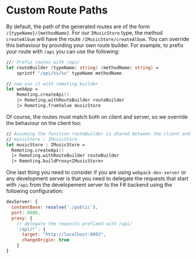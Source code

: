 # Custom Route Paths 

By default, the path of the generated routes are of the form `/{typeName}/{methodName}`. For our `IMusicStore` type, the method `createAlbum` will have the route `/IMusicStore/createAlbum`. You can override this behaviour by providing your own route builder. For example, to prefix your route with `/api` you can use the following:

```fsharp
/// Prefix routes with /api/
let routeBuilder (typeName: string) (methodName: string) = 
    sprintf "/api/%s/%s" typeName methodName

// now use it with remoting builder
let webApp = 
    Remoting.createApi()
    |> Remoting.withRouteBuilder routeBuilder
    |> Remoting.fromValue musicStore 
```
Of course, the routes must match both on client and server, so we override the behaviour on the client too:
```fsharp
// Assuming the function routeBuilder is shared between the client and server
// musicStore : IMusicStore
let musicStore : IMusicStore = 
  Remoting.createApi()
  |> Remoting.withRouteBuilder routeBuilder 
  |> Remoting.buildProxy<IMusicStore> 
```
One last thing you need to consider if you are using `webpack-dev-server` or any development server is that you need to delegate the requests that start with `/api` from the developement server to the F# backend using the following configuration:
```js
devServer: {
  contentBase: resolve('./public'),
  port: 8080,
  proxy: {
    // delegate the requests prefixed with /api/
    '/api/*': {
      target: "http://localhost:8083",
      changeOrigin: true
    }
}
```